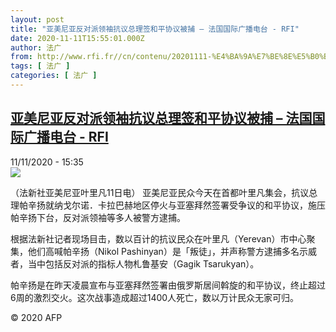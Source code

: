 ```yaml
---
layout: post
title: "亚美尼亚反对派领袖抗议总理签和平协议被捕 – 法国国际广播电台 - RFI"
date: 2020-11-11T15:55:01.000Z
author: 法广
from: http://www.rfi.fr//cn/contenu/20201111-%E4%BA%9A%E7%BE%8E%E5%B0%BC%E4%BA%9A%E5%8F%8D%E5%AF%B9%E6%B4%BE%E9%A2%86%E8%A2%96%E6%8A%97%E8%AE%AE%E6%80%BB%E7%90%86%E7%AD%BE%E5%92%8C%E5%B9%B3%E5%8D%8F%E8%AE%AE%E8%A2%AB%E6%8D%95
tags: [ 法广 ]
categories: [ 法广 ]
---
```

<!--1605110101000-->
[亚美尼亚反对派领袖抗议总理签和平协议被捕 – 法国国际广播电台 - RFI](http://www.rfi.fr//cn/contenu/20201111-%E4%BA%9A%E7%BE%8E%E5%B0%BC%E4%BA%9A%E5%8F%8D%E5%AF%B9%E6%B4%BE%E9%A2%86%E8%A2%96%E6%8A%97%E8%AE%AE%E6%80%BB%E7%90%86%E7%AD%BE%E5%92%8C%E5%B9%B3%E5%8D%8F%E8%AE%AE%E8%A2%AB%E6%8D%95)
------

<div>
<div>11/11/2020 - 15:35</div><img src="https://s.rfi.fr/media/display/f3c04a30-242e-11eb-8d1b-005056a964fe/w:310/p:16x9/int0013b.201111223503.jpg"><div class="t-content__body u-clearfix">            <p>（法新社亚美尼亚叶里凡11日电）    亚美尼亚民众今天在首都叶里凡集会，抗议总理帕辛扬就纳戈尔诺．卡拉巴赫地区停火与亚塞拜然签署受争议的和平协议，施压帕辛扬下台，反对派领袖等多人被警方逮捕。</p><p>    根据法新社记者现场目击，数以百计的抗议民众在叶里凡（Yerevan）市中心聚集，他们高喊帕辛扬（Nikol Pashinyan）是「叛徒」，并声称警方逮捕多名示威者，当中包括反对派的指标人物札鲁基安（Gagik Tsarukyan）。</p><p>    帕辛扬是在昨天凌晨宣布与亚塞拜然签署由俄罗斯居间斡旋的和平协议，终止超过6周的激烈交火。这次战事造成超过1400人死亡，数以万计民众无家可归。</p>            <p class="t-copyright">© 2020 AFP</p>        </div>
</div>
